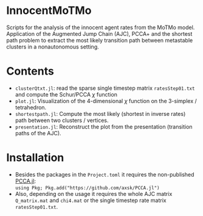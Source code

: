 # InnocentMoTMo
Scripts for the analysis of the innocent agent rates from the MoTMo model.
Application of the Augmented Jump Chain (AJC), PCCA+ and the shortest path problem to extract the most likely transition path between metastable clusters in a nonautonomous setting.

# Contents
- `clusterQtxt.jl`: read the sparse single timestep matrix `ratesStep01.txt` and compute the Schur/PCCA $\chi$ function
- `plot.jl`: Visualization of the 4-dimensional $\chi$ function on the 3-simplex / tetrahedron.
- `shortestpath.jl`: Compute the most likely (shortest in inverse rates) path between two clusters / vertices.
- `presentation.jl`: Reconstruct the plot from the presentation (transition paths of the AJC).

# Installation 
- Besides the packages in the `Project.toml` it requires the non-published [PCCA.jl](https://github.com/axsk/PCCA.jl): \
    `using Pkg; Pkg.add("https://github.com/axsk/PCCA.jl")`
- Also, depending on the usage it requires the whole AJC matrix `Q_matrix.mat` and `chi4.mat` or the single timestep rate matrix `ratesStep01.txt`.
